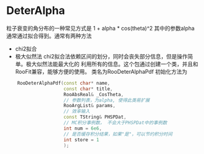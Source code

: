 # DeterAlpha
粒子衰变的角分布的一种常见方式是
		1 + alpha * cos(theta)^2
其中的参数alpha通常通过拟合得到。通常有两种方法
* chi2拟合
* 极大似然法
chi2拟合法依赖区间的划分，同时会丧失部分信息，但是操作简单。极大似然法能最大化的
利用所有的信息。这个包通过创建一个类，并且和RooFit兼容，能够方便的使用。
类名为RooDeterAlphaPdf
初始化方法为
```c++
    RooDeterAlphaPdf(const char* name, 
                     const char* title, 
                     RooAbsReal& _CosTheta,
                     // 参数列表，为alpha, 使得此类易扩展
                     RooArgList& params, 
                     // 效率输入
                     const TString& PHSPDat, 
                     // MC积分事例数， 不会大于PHSPDat中的事例数
                     int num = 6e6, 
                     // 是否缓存积分结果，如果"是"，可以节约积分时间
                     int store = 1
                     ); 
```

